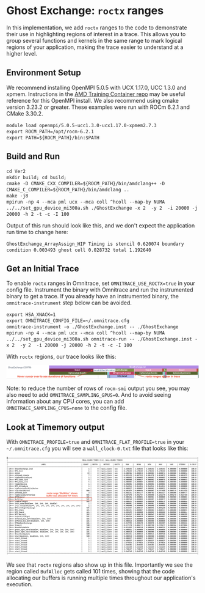 # Ghost Exchange: `roctx` ranges

In this implementation, we add `roctx` ranges to the code to demonstrate their use
in highlighting regions of interest in a trace. This allows you to group several
functions and kernels in the same range to mark logical regions of your application,
making the trace easier to understand at a higher level.

## Environment Setup

We recommend installing OpenMPI 5.0.5 with UCX 1.17.0, UCC 1.3.0 and xpmem. Instructions in the
[AMD Training Container repo](https://github.com/amd/HPCTrainingDock/blob/main/comm/sources/scripts/openmpi_setup.sh)
may be useful reference for this OpenMPI install. We also recommend using cmake version 3.23.2 or greater.
These examples were run with ROCm 6.2.1 and CMake 3.30.2.

```
module load openmpi/5.0.5-ucc1.3.0-ucx1.17.0-xpmem2.7.3
export ROCM_PATH=/opt/rocm-6.2.1
export PATH=${ROCM_PATH}/bin:$PATH
```

## Build and Run

```
cd Ver2
mkdir build; cd build;
cmake -D CMAKE_CXX_COMPILER=${ROCM_PATH}/bin/amdclang++ -D CMAKE_C_COMPILER=${ROCM_PATH}/bin/amdclang ..
make -j8
mpirun -np 4 --mca pml ucx --mca coll ^hcoll --map-by NUMA ../../set_gpu_device_mi300a.sh ./GhostExchange -x 2  -y 2  -i 20000 -j 20000 -h 2 -t -c -I 100
```

Output of this run should look like this, and we don't expect the application run time to change here:

```
GhostExchange_ArrayAssign_HIP Timing is stencil 0.620074 boundary condition 0.003493 ghost cell 0.028732 total 1.192640
```

## Get an Initial Trace

To enable `roctx` ranges in Omnitrace, set `OMNITRACE_USE_ROCTX=true` in your config file. 
Instrument the binary with Omnitrace and run the instrumented binary to get a trace. If you already have
an instrumented binary, the `omnitrace-instrument` step below can be avoided.

```
export HSA_XNACK=1
export OMNITRACE_CONFIG_FILE=~/.omnitrace.cfg
omnitrace-instrument -o ./GhostExchange.inst -- ./GhostExchange
mpirun -np 4 --mca pml ucx --mca coll ^hcoll --map-by NUMA ../../set_gpu_device_mi300a.sh omnitrace-run -- ./GhostExchange.inst -x 2  -y 2  -i 20000 -j 20000 -h 2 -t -c -I 100
```

With `roctx` regions, our trace looks like this:

<p><img src="images/mi300a/roctx_range.png"/></p>

Note: to reduce the number of rows of `rocm-smi` output you see, you may also need to add `OMNITRACE_SAMPLING_GPUS=0`.
And to avoid seeing information about any CPU cores, you can add `OMNITRACE_SAMPLING_CPUS=none` to the config file.

## Look at Timemory output

With `OMNITRACE_PROFILE=true` and `OMNITRACE_FLAT_PROFILE=true` in your
`~/.omnitrace.cfg` you will see a `wall_clock-0.txt` file that looks like this:

<p><img src="images/mi300a/timemory_output.png"/></p>

We see that `roctx` regions also show up in this file. Importantly we see the region
called `BufAlloc` gets called 101 times, showing that the code allocating our buffers
is running multiple times throughout our application's execution.
